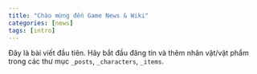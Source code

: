 ```yaml
---
title: "Chào mừng đến Game News & Wiki"
categories: [news]
tags: [intro]
---
```


Đây là bài viết đầu tiên. Hãy bắt đầu đăng tin và thêm nhân vật/vật phẩm trong các thư mục `_posts`, `_characters`, `_items`.
